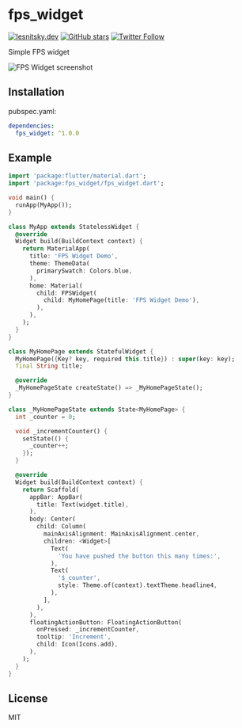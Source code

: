 # fps_widget

[![lesnitsky.dev](https://lesnitsky.dev/shield.svg?hash=42252)](https://lesnitsky.dev?utm_source=fps_widget)
[![GitHub stars](https://img.shields.io/github/stars/lesnitsky/fps_widget.svg?style=social)](https://github.com/lesnitsky/fps_widget)
[![Twitter Follow](https://img.shields.io/twitter/follow/lesnitsky_dev.svg?label=Follow%20me&style=social)](https://twitter.com/lesnitsky_dev)

Simple FPS widget

![FPS Widget screenshot](https://lesnitsky-images.s3.eu-north-1.amazonaws.com/fps_widget_demo_screenshot.png)

## Installation

pubspec.yaml:

```yaml
dependencies:
  fps_widget: ^1.0.0
```

## Example

```dart
import 'package:flutter/material.dart';
import 'package:fps_widget/fps_widget.dart';

void main() {
  runApp(MyApp());
}

class MyApp extends StatelessWidget {
  @override
  Widget build(BuildContext context) {
    return MaterialApp(
      title: 'FPS Widget Demo',
      theme: ThemeData(
        primarySwatch: Colors.blue,
      ),
      home: Material(
        child: FPSWidget(
          child: MyHomePage(title: 'FPS Widget Demo'),
        ),
      ),
    );
  }
}

class MyHomePage extends StatefulWidget {
  MyHomePage({Key? key, required this.title}) : super(key: key);
  final String title;

  @override
  _MyHomePageState createState() => _MyHomePageState();
}

class _MyHomePageState extends State<MyHomePage> {
  int _counter = 0;

  void _incrementCounter() {
    setState(() {
      _counter++;
    });
  }

  @override
  Widget build(BuildContext context) {
    return Scaffold(
      appBar: AppBar(
        title: Text(widget.title),
      ),
      body: Center(
        child: Column(
          mainAxisAlignment: MainAxisAlignment.center,
          children: <Widget>[
            Text(
              'You have pushed the button this many times:',
            ),
            Text(
              '$_counter',
              style: Theme.of(context).textTheme.headline4,
            ),
          ],
        ),
      ),
      floatingActionButton: FloatingActionButton(
        onPressed: _incrementCounter,
        tooltip: 'Increment',
        child: Icon(Icons.add),
      ),
    );
  }
}

```

## License

MIT
